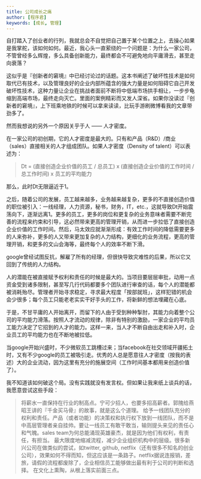 ```yaml
---
title: 公司成长之痛
author: [程序君]
keywords: [成长, 管理]
---
```


自打踏入了创业者的行列，我就总会不自觉把自己置于某个位置之上，去操心如果是我掌舵，该如何如何。最近，我心头一直萦绕的一个问题是：为什么一家公司，不管曾经多么辉煌，多么具备创新能力，最终都会不可避免地向平庸滑去，甚至走向衰落？

这似乎是『创新者的窘境』中已经讨论过的话题。这本书阐述了破坏性技术是如何取代已有技术，以及管理良好的企业内部所蕴含的强大力量是如何阻碍它自己开发破坏性技术，这种力量让企业在挑战者面前不断将中低端市场拱手相让，一步步龟缩到高端市场，最终走向灭亡。里面的案例精彩而又发人深省。如果你没读过『创新者的窘境』，上下班乘地铁的时候可以拿来读读，比玩手游刷微博看我的文章带劲多了。

然而我想说的另外一个原因关乎于人 —— 人才密度。

在一家公司的初创期，它的人才密度是最大的。只有和产品（R&D）/商业（sales）直接相关的人才组成团队。如果人才密度（Density of talent）可以表述为：

> Dt = (直接创造企业价值的员工 / 总员工) x (直接创造企业价值的工作时间 / 总工作时间) x 员工的平均能力

那么，此时Dt无限逼近于1。

之后，随着公司的发展，员工越来越多，业务越来越复杂，更多的不直接创造价值的职位被引入：一线经理，人力资源，秘书，财务，IT，etc.，这就导致Dt开始震荡向下，逐渐远离1。更多的员工，更多的岗位和更复杂的业务意味者需要不断完善的流程来约束和引导，这必然带来更高的管理开销，从而进一步拉低了直接创造企业价值的工作时间。然后，马太效应就渐渐形成：有效工作时间的降低需要更多的人来弥补，更多的人又带来更加复杂的人力结构，更细化的业务流程，更高的管理开销，和更多的文山会海等，最终每个人的效率不断下滑。

google曾经试图反抗，解雇了所有的经理，但很快导致灾难性的后果，所以它又回到了传统的人力结构。

人的潜能在被直接赋予权利和责任的时候是最大的。当项目要层层审批，动用一点资金受到诸多限制，甚至写几行代码都要多个团队进行审查的话，每个人的潜能都被消耗殆尽。管理者开始寻求稳定，寻求最大程度「按部就班」，这样犯错的机会会少很多；每个员工只能老老实实干好手头的工作，将新鲜的想法埋藏在心底。

于是，不甘平庸的人开始离开，而留下的人由于受到种种掣肘，其能力向着整个公司的平均能力滑落。按照人才流动的规律，除非有特别的激励，一家企业的平均员工能力决定了它招到的人才的能力。这样一来，当人才不断自由出走和补入时，企业员工的平均能力也在不断地被拉低。

当google开始兴盛时，不少微软员工跳槽过来；当facebook在社交领域开疆拓土时，又有不少google的员工被吸引走。优秀的人总是愿意往人才密度（按我的表述）大的企业流动，因为这里有充分的施展空间（工作时间基本都用来创造价值了）。

我不知道该如何破这个局。没有实践就没有发言权。但如果让我来纸上谈兵的话，我愿意尝试这些手段：

> 将薪水一直保持在行业的制高点。宁可少招人，也要多招高薪者。郭隗给燕昭王讲的『千金买马骨』的故事，就是这么个道理。
> 给予一线团队充分的权利和责任。产品（或者功能）的决策权和执行权下放到一线团队，而不是中高层管理者亲自挂帅。要让一线员工有敢干敢当，输则提头来见的责任心和气魄。sales team为何总能涌现英雄豪杰，就是因为他们有权利，有责任，有担当。
> 最大限度地缩减流程，减少企业组织机构中的层级。很多新兴公司在做类似的尝试，如twitter, github, netflix（还有很多不知名的创业公司），效果如何不得而知，但这应该是一条路子。netflix据说连报销，差旅，请假的流程都废除了，企业相信员工能够做出最有利于公司的判断和选择。
> 在文化上熏陶，从根上落实前面三点。
